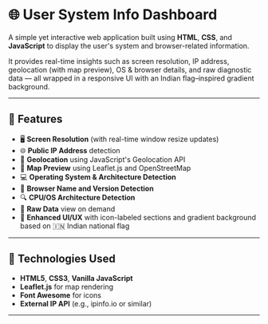 # 🌐 User System Info Dashboard

A simple yet interactive web application built using **HTML**, **CSS**, and **JavaScript** to display the user's system and browser-related information.  

It provides real-time insights such as screen resolution, IP address, geolocation (with map preview), OS & browser details, and raw diagnostic data — all wrapped in a responsive UI with an Indian flag–inspired gradient background.

---

## 🚀 Features

- 🖥️ **Screen Resolution** (with real-time window resize updates)
- 🌐 **Public IP Address** detection
- 📍 **Geolocation** using JavaScript's Geolocation API
- 🧭 **Map Preview** using Leaflet.js and OpenStreetMap
- 💻 **Operating System & Architecture Detection**
- 🧠 **Browser Name and Version Detection**
- 🔍 **CPU/OS Architecture Detection**
- 📜 **Raw Data** view on demand
- 🎨 **Enhanced UI/UX** with icon-labeled sections and gradient background based on 🇮🇳 Indian national flag

---

## 🧰 Technologies Used

- **HTML5**, **CSS3**, **Vanilla JavaScript**
- **Leaflet.js** for map rendering
- **Font Awesome** for icons
- **External IP API** (e.g., ipinfo.io or similar)

---
